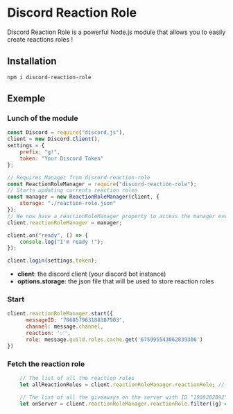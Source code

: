 # Discord Reaction Role

Discord Reaction Role is a powerful Node.js module that allows you to easily create reactions roles !

## Installation

```
npm i discord-reaction-role
```

## Exemple

### Lunch of the module

```js
const Discord = require("discord.js"),
client = new Discord.Client(),
settings = {
    prefix: "g!",
    token: "Your Discord Token"
};

// Requires Manager from discord-reaction-role
const ReactionRoleManager = require("discord-reaction-role");
// Starts updating currents reaction roles
const manager = new ReactionRoleManager(client, {
    storage: "./reaction-role.json"
});
// We now have a reactionRoleManager property to access the manager everywhere!
client.reactionRoleManager = manager;

client.on("ready", () => {
    console.log("I'm ready !");
});

client.login(settings.token);
```

* **client**: the discord client (your discord bot instance)
* **options.storage**: the json file that will be used to store reaction roles

### Start

```js
client.reactionRoleManager.start({
      messageID: '706857963188387903',
      channel: message.channel,
      reaction: '✅',
      role: message.guild.roles.cache.get('675995543062839306')
})
```

### Fetch the reaction role

```js
    // The list of all the reaction roles
    let allReactionRoles = client.reactionRoleManager.reactionRole; // [ {ReactionRole}, {ReactionRole} ]

    // The list of all the giveaways on the server with ID "1909282092"
    let onServer = client.reactionRoleManager.reactionRole.filter((g) => g.guildID === "1909282092");
```

